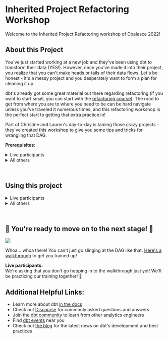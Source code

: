 # Inherited Project Refactoring Workshop
Welcome to the Inherited Project Refactoring workshop of Coalesce 2022!

## About this Project
You've just started working at a new job and they've been using dbt to transform
their data (YES!). However, once you've made it into their project, you realize
that you can't make heads or tails of their data flows. Let's be honest - it's a
messy project and you desperately want to form a plan for cleaning it up. 

dbt's already got some great material out there regarding refactoring (if you want
to start small, you can start with the [refactoring course](https://courses.getdbt.com/courses/refactoring-sql-for-modularity)).
The road to get from where you are to where you need to be can be hard navigate
unless you've traveled it numerous times, and this refactoring workshop is the perfect 
start to getting that extra practice in!  

Part of Christine and Lauren's day-to-day is taming those crazy projects - they've 
created this workshop to give you some tips and tricks for wrangling that DAG.

__Prerequisites__:

<details>
  <summary> Live participants </summary>
  
  For the workshop, you will be given access to the dbt Cloud account with all the
  necessary prerequisites.

</details>

<details>
  <summary> All others </summary>

  1. *A Repository*   
     Ideally, with the files and folders contained in this workshop. To make a copy,
     [fork this repository](https://docs.github.com/en/get-started/quickstart/fork-a-repo).
  2. *dbt*  
     Using dbt Cloud vs. dbt Core doesn't matter. You'll specifically want to know how to:
     - [install packages](https://docs.getdbt.com/docs/building-a-dbt-project/package-management)
     - [generate and view documentation](https://docs.getdbt.com/docs/building-a-dbt-project/documentation#generating-project-documentation)
     - [use selection syntax](https://docs.getdbt.com/reference/node-selection/syntax)
     - [upgrade your dbt version](https://docs.getdbt.com/guides/migration/versions/upgrading-to-v1.3), if needed (This project uses v1.3)

     To setup dbt:
     - [dbt Cloud Setup](https://docs.getdbt.com/guides/getting-started)
     - [dbt Core Setup](https://docs.getdbt.com/guides/getting-started/learning-more/getting-started-dbt-core)
  3. *Some Data*  
     This project is written on top of [BigQuery](https://cloud.google.com/bigquery)
     and uses the publicly available [TPC-H data set](https://www.tpc.org/tpch/).
     A truncated version of the data set has been included in this project as CSV files, located in the [_resources](/_resources/tpch_dataset/) folder.

     [Instructions for setting up a free BigQuery account](https://docs.getdbt.com/guides/getting-started/getting-set-up/setting-up-bigquery)  
     [Instructions for loading CSV files into BigQuery](https://cloud.google.com/bigquery/docs/samples/bigquery-load-table-gcs-csv)  
     [Starter instructions](https://relational.fit.cvut.cz/dataset/TPCH) for accessing the TPC-H dataset yourself
   
     **Note**:  
     We don't suggest seeding the CSV files. Though they are truncates, 
     they still contain a significant amount of rows.

</details>

&nbsp;

## Using this project

<details>
  <summary> Live participants </summary>

1. Navigate to the `Coalesce 2022 Workshop - Refactoring dbt Cloud` account.
2. Set up your IDE:  
   There are two ways to ensure dbt has everything it needs so you can work in your development environment:
   1. Via the IDE
      1. Navigate to the IDE by clicking `Develop`
      2. Follow the prompt to your credential settings and hit `edit` to fill in the required information.
   2. Via Settings
      1. Click on your user profile in the top left-hand corner and click `Profile Settings`
      2. Navigate to `Credentials` > `Analytics` > Hit `Edit` to fill in the required information.

3. Set up the required information:  
`Dataset`: This should be `dbt_` + your first initial + your last name. Example: `dbt_cberger`  
`Threads`: This is how many concurrent queries can be sent to BigQuery. 

4. Confirm your setup:  
   Try running the following commands:
   ```bash
   $ dbt run
   $ dbt test
   ```
   or alternatively:
   ```bash
   $ dbt build
   ```

</details>

<details>
  <summary> All others </summary>

1. Ensure your project has been configured with the connection credentials and
   [dbt profile configurations](https://docs.getdbt.com/dbt-cli/configure-your-profile).
   The setup steps in the Prerequisites section will guide you through this.

2. Confirm your setup:  
   Try running the following commands:
   ```bash
   $ dbt run
   $ dbt test
   ```
   or alternatively:
   ```bash
   $ dbt build
   ```

</details>

&nbsp;
## :tada: You're ready to move on to the next stage! :tada:
![](/_resources/images/workshop_start.gif)

Whoa... whoa there! You can't just go slinging at the DAG like that. 
[Here's a walkthrough](/guide.md) to get you trained up!

**Live participants:**  
We're asking that you don't go hopping in to the walkthrough just yet! We'll be 
practicing our training together! :purple_heart:  

## Additional Helpful Links:
- Learn more about dbt [in the docs](https://docs.getdbt.com/docs/introduction)
- Check out [Discourse](https://discourse.getdbt.com/) for commonly asked questions and answers
- Join the [dbt community](http://community.getbdt.com/) to learn from other analytics engineers
- Find [dbt events](https://events.getdbt.com) near you
- Check out [the blog](https://blog.getdbt.com/) for the latest news on dbt's development and best practices
